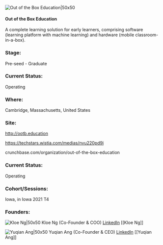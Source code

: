 

![Out of the Box Education|50x50](https://apimg.techstars.com/connect/images/image_files/60faebe0b49cdd0007a31b26/original/H5NkBmAb_400x400.jpg)

#### Out of the Box Education
A complete learning solution for early learners, comprising software (learning platform with machine learning) and hardware (mobile classroom-in-a-box).

### Stage: 
Pre-seed - Graduate 

### Current Status: 
Operating

### Where:
Cambridge, Massachusetts, United States

### Site:
http://ootb.education

https://techstars.wistia.com/medias/nvu220pd9i

crunchbase.com/organization/out-of-the-box-education

### Current Status: 
Operating

### Cohort/Sessions: 
Iowa, in Iowa 2021 T4

### Founders: 

![Kloe Ng|50x50](http://s3.amazonaws.com/ts-accel-connect-uploads/images/image_files/614b538bef9d2e000708f057/original/uri_mr1554832973271.jpg) Kloe Ng (Co-Founder & COO) [LinkedIn](https://linkedin.com/in/kloeng) [[Kloe Ng]]

![Yuqian Ang|50x50](https://apimg.techstars.com/connect/images/image_files/60df302cacfe69132ca2f394/original/YQ_Photo.jpg) Yuqian Ang (Co-Founder & CEO) [LinkedIn](https://linkedin.com/in/angyuqian) [[Yuqian Ang]]


